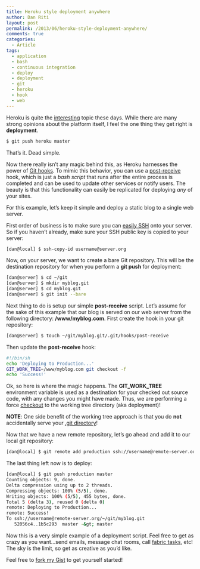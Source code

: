 ```yaml
---
title: Heroku style deployment anywhere
author: Dan Riti
layout: post
permalink: /2013/06/heroku-style-deployment-anywhere/
comments: true
categories:
  - Article
tags:
  - application
  - bash
  - continuous integration
  - deploy
  - deployment
  - git
  - heroku
  - hook
  - web
---
```

Heroku is quite the [interesting][1] topic these days. While there are many strong opinions about the platform itself, I feel the one thing they get right is **deployment**.

```bash
$ git push heroku master
```

That&#8217;s it. Dead simple.

Now there really isn&#8217;t any magic behind this, as Heroku harnesses the power of [Git hooks][2]. To mimic this behavior, you can use a [post-receive][3] hook, which is just a *bash script* that runs after the entire process is completed and can be used to update other services or notify users. The beauty is that this functionality can easily be replicated for deploying *any* of your sites.

For this example, let&#8217;s keep it simple and deploy a static blog to a single web server.

First order of business is to make sure you can [easily SSH][4] onto your server. So if you haven&#8217;t already, make sure your SSH public key is copied to your server:

```bash
[dan@local] $ ssh-copy-id username@server.org
```

Now, on your server, we want to create a bare Git repository. This will be the destination repository for when you perform a **git push** for deployment:

```bash
[dan@server] $ cd ~/git
[dan@server] $ mkdir myblog.git
[dan@server] $ cd myblog.git
[dan@server] $ git init --bare
```

Next thing to do is setup our simple **post-receive** script. Let&#8217;s assume for the sake of this example that our blog is served on our web server from the following directory: **/www/myblog.com**. First create the hook in your git repository:

```bash
[dan@server] $ touch ~/git/myblog.git/.git/hooks/post-receive
```

Then update the **post-receive** hook:

```bash
#!/bin/sh
echo 'Deploying to Production...'
GIT_WORK_TREE=/www/myblog.com git checkout -f
echo 'Success!'
```

Ok, so here is where the magic happens. The **GIT\_WORK\_TREE** environment variable is used as a destination for your checked out source code, with any changes you might have made. Thus, we are performing a force [checkout][5] to the working tree directory (aka deployment)!

**NOTE**: One side benefit of the working tree approach is that you do **not** accidentally serve your [.git directory][6]!

Now that we have a new remote repository, let&#8217;s go ahead and add it to our local git repository:

```bash
[dan@local] $ git remote add production ssh://username@remote-server.org/~/git/myblog.git
```

The last thing left now is to deploy:

```bash
[dan@local] $ git push production master
Counting objects: 9, done.
Delta compression using up to 2 threads.
Compressing objects: 100% (5/5), done.
Writing objects: 100% (5/5), 455 bytes, done.
Total 5 (delta 3), reused 0 (delta 0)
remote: Deploying to Production...
remote: Success!
To ssh://username@remote-server.org/~/git/myblog.git
   52056c4..1b5c293  master -&gt; master
```

Now this is a very simple example of a deployment script. Feel free to get as crazy as you want&#8230;send emails, message chat rooms, call [fabric tasks][7], etc! The sky is the limit, so get as creative as you&#8217;d like.

Feel free to [fork my Gist][8] to get yourself started!

 [1]: http://news.rapgenius.com/James-somers-herokus-ugly-secret-lyrics
 [2]: http://git-scm.com/book/en/Customizing-Git-Git-Hooks
 [3]: http://git-scm.com/book/en/Customizing-Git-Git-Hooks#Server-Side-Hooks
 [4]: http://www.thegeekstuff.com/2008/11/3-steps-to-perform-ssh-login-without-password-using-ssh-keygen-ssh-copy-id/
 [5]: https://www.kernel.org/pub/software/scm/git/docs/git-checkout.html
 [6]: http://pythonsweetness.tumblr.com/post/52587443706/devs-please-stop-serving-git-to-the-outside-world
 [7]: http://docs.fabfile.org/en/1.6/
 [8]: https://gist.github.com/danriti/4176739
